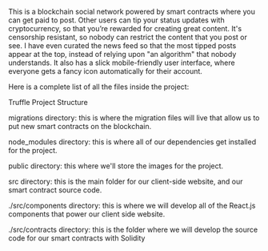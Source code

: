 This is a blockchain social network powered by smart contracts where you can get paid to post.
Other users can tip your status updates with cryptocurrency, so that you’re rewarded for creating great content.
It's censorship resistant, so nobody can restrict the content that you post or see.
I have even curated the news feed so that the most tipped posts appear at the top, instead of relying upon "an algorithm" that nobody understands.
It also has a slick mobile-friendly user interface, where everyone gets a fancy icon automatically for their account.

Here is a complete list of all the files inside the project:

Truffle Project Structure

migrations directory: this is where the migration files will live that allow us to put new smart contracts on the blockchain.

node_modules directory: this is where all of our dependencies get installed for the project.

public directory: this where we'll store the images for the project.

src directory: this is the main folder for our client-side website, and our smart contract source code.

./src/components directory: this is where we will develop all of the React.js components that power our client side website.

./src/contracts directory: this is the folder where we will develop the source code for our smart contracts with Solidity

